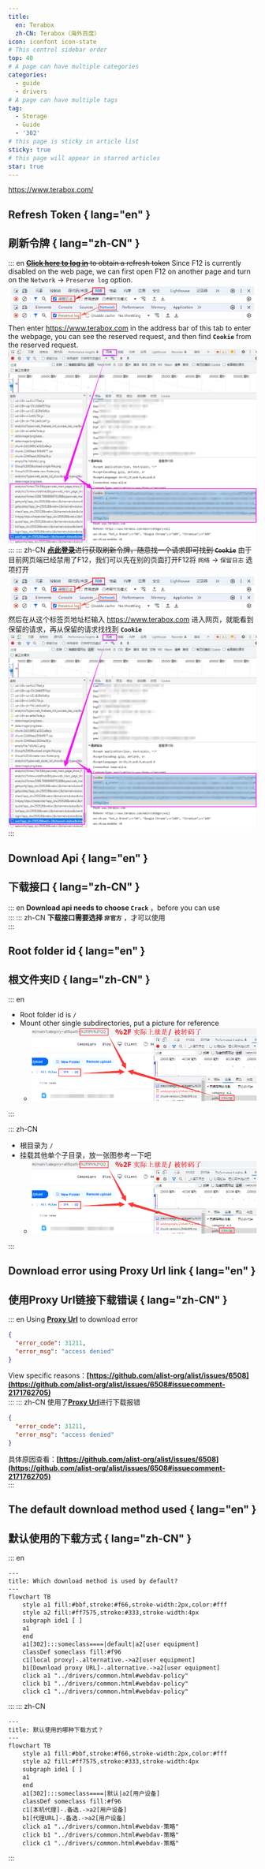 ```yaml
---
title:
  en: Terabox
  zh-CN: Terabox（海外百度）
icon: iconfont icon-state
# This control sidebar order
top: 40
# A page can have multiple categories
categories:
  - guide
  - drivers
# A page can have multiple tags
tag:
  - Storage
  - Guide
  - '302'
# this page is sticky in article list
sticky: true
# this page will appear in starred articles
star: true
---
```


<!--@include: @/snippets/reverse-tip.md-->

https://www.terabox.com/

## Refresh Token { lang="en" }

## 刷新令牌 { lang="zh-CN" }

::: en
~~[**Click here to log in**](https://www.terabox.com/) to obtain a refresh token~~
Since F12 is currently disabled on the web page, we can first open F12 on another page and turn on the `Network` → `Preserve log` option.
<img src="/img/drivers/terabox/terabox_f12.png" alt="f12" style="zoom:150%;" /><br/>
Then enter https://www.terabox.com in the address bar of this tab to enter the webpage, you can see the reserved request, and then find **`Cookie`** from the reserved request.
![terabox](/img/drivers/terabox/terabox_cookie.png)
<br/>
:::
::: zh-CN
~~[**点此登录**](https://www.terabox.com/)进行获取刷新令牌，随意找一个请求即可找到 **`Cookie`**~~
由于目前网页端已经禁用了F12，我们可以先在别的页面打开F12将 `网络` → `保留日志` 选项打开
<img src="/img/drivers/terabox/terabox_f12.png" alt="f12" style="zoom:150%;" /><br/>
然后在从这个标签页地址栏输入 https://www.terabox.com 进入网页，就能看到保留的请求，再从保留的请求找找到 **`Cookie`**
![terabox](/img/drivers/terabox/terabox_cookie.png)
<br/>
:::

## Download Api { lang="en" }

## 下载接口 { lang="zh-CN" }

::: en
**Download api needs to choose `Crack`** ，before you can use
<br/>
:::
::: zh-CN
**下载接口需要选择 `非官方`** ，才可以使用
<br/>
:::

## Root folder id { lang="en" }

## 根文件夹ID { lang="zh-CN" }

::: en

- Root folder id is `/`
- Mount other single subdirectories, put a picture for reference
  - <img src="/img/drivers/terabox/terabox3.png" alt="Demo"/>

:::

::: zh-CN

- 根目录为 `/`
- 挂载其他单个子目录，放一张图参考一下吧
  - <img src="/img/drivers/terabox/terabox3.png" alt="Demo"/>

:::

## Download error using Proxy Url link { lang="en" }

## 使用Proxy Url链接下载错误 { lang="zh-CN" }

::: en
Using [**Proxy Url**](common.md#download-proxy-url) to download error

```json
{
  "error_code": 31211,
  "error_msg": "access denied"
}
```

View specific reasons：**[https://github.com/alist-org/alist/issues/6508](https://github.com/alist-org/alist/issues/6508#issuecomment-2171762705)**
<br/>
:::
::: zh-CN
使用了[**Proxy Url**](common.md#下载代理-url)进行下载报错

```json
{
  "error_code": 31211,
  "error_msg": "access denied"
}
```

具体原因查看：**[https://github.com/alist-org/alist/issues/6508](https://github.com/alist-org/alist/issues/6508#issuecomment-2171762705)**
<br/>
:::

## The default download method used { lang="en" }

## 默认使用的下载方式 { lang="zh-CN" }

::: en

```mermaid
---
title: Which download method is used by default?
---
flowchart TB
    style a1 fill:#bbf,stroke:#f66,stroke-width:2px,color:#fff
    style a2 fill:#ff7575,stroke:#333,stroke-width:4px
    subgraph ide1 [ ]
    a1
    end
    a1[302]:::someclass====|default|a2[user equipment]
    classDef someclass fill:#f96
    c1[local proxy]-.alternative.->a2[user equipment]
    b1[Download proxy URL]-.alternative.->a2[user equipment]
    click a1 "../drivers/common.html#webdav-policy"
    click b1 "../drivers/common.html#webdav-policy"
    click c1 "../drivers/common.html#webdav-policy"
```

:::
::: zh-CN

```mermaid
---
title: 默认使用的哪种下载方式？
---
flowchart TB
    style a1 fill:#bbf,stroke:#f66,stroke-width:2px,color:#fff
    style a2 fill:#ff7575,stroke:#333,stroke-width:4px
    subgraph ide1 [ ]
    a1
    end
    a1[302]:::someclass====|默认|a2[用户设备]
    classDef someclass fill:#f96
    c1[本机代理]-.备选.->a2[用户设备]
    b1[代理URL]-.备选.->a2[用户设备]
    click a1 "../drivers/common.html#webdav-策略"
    click b1 "../drivers/common.html#webdav-策略"
    click c1 "../drivers/common.html#webdav-策略"
```

:::

